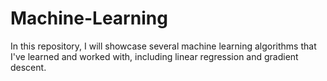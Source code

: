 # Machine-Learning
 In this repository, I will showcase several machine learning algorithms that I've learned and worked with, including linear regression and gradient descent.
